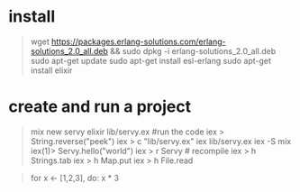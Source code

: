 # install

> wget https://packages.erlang-solutions.com/erlang-solutions_2.0_all.deb && sudo dpkg -i erlang-solutions_2.0_all.deb
> sudo apt-get update
> sudo apt-get install esl-erlang
> sudo apt-get install elixir

# create and run a project

> mix new servy
> elixir lib/servy.ex  #run the code
> iex > String.reverse("peek")
> iex > c "lib/servy.ex"
> iex lib/servy.ex
> iex -S mix
> iex(1)> Servy.hello("world")
> iex > r Servy # recompile
> iex > h Strings.tab
> iex > h Map.put
> iex > h File.read

> for x <- [1,2,3], do: x * 3
